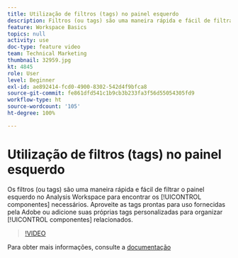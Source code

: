 ```yaml
---
title: Utilização de filtros (tags) no painel esquerdo
description: Filtros (ou tags) são uma maneira rápida e fácil de filtrar o painel esquerdo no Analysis Workspace para encontrar os componentes necessários. Aproveite as tags prontas para uso fornecidas pela Adobe ou adicione suas próprias tags personalizadas para organizar componentes relacionados.
feature: Workspace Basics
topics: null
activity: use
doc-type: feature video
team: Technical Marketing
thumbnail: 32959.jpg
kt: 4845
role: User
level: Beginner
exl-id: ae892414-fcd0-4900-8302-542d4f9bfca8
source-git-commit: fe861dfd541c1b9cb3b233fa3f56d55054305fd9
workflow-type: ht
source-wordcount: '105'
ht-degree: 100%

---
```


# Utilização de filtros (tags) no painel esquerdo

Os filtros (ou tags) são uma maneira rápida e fácil de filtrar o painel esquerdo no Analysis Workspace para encontrar os [!UICONTROL componentes] necessários. Aproveite as tags prontas para uso fornecidas pela Adobe ou adicione suas próprias tags personalizadas para organizar [!UICONTROL componentes] relacionados.

>[!VIDEO](https://video.tv.adobe.com/v/32959/?quality=12)

Para obter mais informações, consulte a [documentação](https://experienceleague.adobe.com/docs/analytics/analyze/analysis-workspace/analysis-workspace-features.html?lang=pt-BR)
